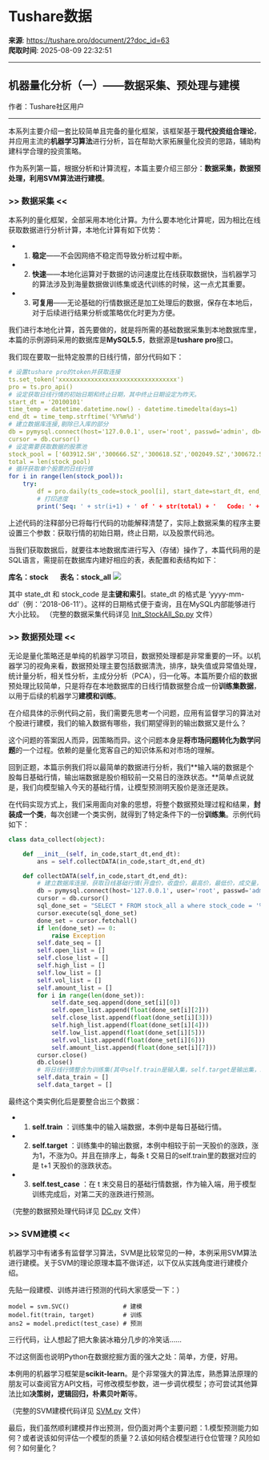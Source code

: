 # Tushare数据

**来源**: https://tushare.pro/document/2?doc_id=63  
**爬取时间**: 2025-08-09 22:32:51

---

## 机器量化分析（一）——数据采集、预处理与建模

作者：Tushare社区用户

---

本系列主要介绍一套比较简单且完备的量化框架，该框架基于**现代投资组合理论**，并应用主流的**机器学习算法**进行分析，旨在帮助大家拓展量化投资的思路，辅助构建科学合理的投资策略。

作为系列第一篇，根据分析和计算流程，本篇主要介绍三部分：**数据采集，数据预处理，利用SVM算法进行建模**。

### >> 数据采集 <<

本系列的量化框架，全部采用本地化计算。为什么要本地化计算呢，因为相比在线获取数据进行分析计算，本地化计算有如下优势：

* 1. **稳定**——不会因网络不稳定而导致分析过程中断。
* 2. **快速**——本地化运算对于数据的访问速度比在线获取数据快，当机器学习的算法涉及到海量数据做训练集或迭代训练的时候，这一点尤其重要。
* 3. **可复用**——无论基础的行情数据还是加工处理后的数据，保存在本地后，对于后续进行结果分析或策略优化时更为方便。

我们进行本地化计算，首先要做的，就是将所需的基础数据采集到本地数据库里，本篇的示例源码采用的数据库是**MySQL5.5**，数据源是**tushare pro**接口。

我们现在要取一批特定股票的日线行情，部分代码如下：

```yaml
# 设置tushare pro的token并获取连接
ts.set_token('xxxxxxxxxxxxxxxxxxxxxxxxxxxxxxxxx')
pro = ts.pro_api()
# 设定获取日线行情的初始日期和终止日期，其中终止日期设定为昨天。
start_dt = '20100101'
time_temp = datetime.datetime.now() - datetime.timedelta(days=1)
end_dt = time_temp.strftime('%Y%m%d')
# 建立数据库连接,剔除已入库的部分
db = pymysql.connect(host='127.0.0.1', user='root', passwd='admin', db='stock', charset='utf8')
cursor = db.cursor()
# 设定需要获取数据的股票池
stock_pool = ['603912.SH','300666.SZ','300618.SZ','002049.SZ','300672.SZ']
total = len(stock_pool)
# 循环获取单个股票的日线行情
for i in range(len(stock_pool)):
    try:
        df = pro.daily(ts_code=stock_pool[i], start_date=start_dt, end_date=end_dt)
        # 打印进度
        print('Seq: ' + str(i+1) + ' of ' + str(total) + '   Code: ' + str(stock_pool[i]))
```

上述代码的注释部分已将每行代码的功能解释清楚了，实际上数据采集的程序主要设置三个参数：获取行情的初始日期，终止日期，以及股票代码池。

当我们获取数据后，就要往本地数据库进行写入（存储）操作了，本篇代码用的是SQL语言，需提前在数据库内建好相应的表，表配置和表结构如下：

**库名：stock       表名：stock\_all**
![](https://tushare.pro/files/pro/u1/ml_qta_001.jpg)

其中 state\_dt 和 stock\_code 是**主键和索引**。state\_dt 的格式是 ‘yyyy-mm-dd’（例：'2018-06-11'）。这样的日期格式便于查询，且在MySQL内部能够进行大小比较。
（完整的数据采集代码详见 [Init\_StockAll\_Sp.py](https://tushare.pro/files/pro/u1/qt_1.rar) 文件）

### >> 数据预处理 <<

无论是量化策略还是单纯的机器学习项目，数据预处理都是非常重要的一环。以机器学习的视角来看，数据预处理主要包括数据清洗，排序，缺失值或异常值处理，统计量分析，相关性分析，主成分分析（PCA），归一化等。本篇所要介绍的数据预处理比较简单，只是将存在本地数据库的日线行情数据整合成一份**训练集数据**，以用于后续的机器学习**建模和训练**。

在介绍具体的示例代码之前，我们需要先思考一个问题，应用有监督学习的算法对个股进行建模，我们的输入数据有哪些，我们期望得到的输出数据又是什么？

这个问题的答案因人而异，因策略而异。这个问题本身是**将市场问题转化为数学问题**的一个过程。依赖的是量化宽客自己的知识体系和对市场的理解。

回到正题，本篇示例我们将以最简单的数据进行分析，我们**输入端的数据是个股每日基础行情，输出端数据是股价相较前一交易日的涨跌状态。**简单点说就是，我们向模型输入今天的基础行情，让模型预测明天股价是涨还是跌。

在代码实现方式上，我们采用面向对象的思想，将整个数据预处理过程和结果，**封装成一个类**，每次创建一个类实例，就得到了特定条件下的一份**训练集**。示例代码如下：

```python
class data_collect(object):

    def __init__(self, in_code,start_dt,end_dt):
        ans = self.collectDATA(in_code,start_dt,end_dt)

    def collectDATA(self,in_code,start_dt,end_dt):
        # 建立数据库连接，获取日线基础行情(开盘价，收盘价，最高价，最低价，成交量，成交额)
        db = pymysql.connect(host='127.0.0.1', user='root', passwd='admin', db='stock', charset='utf8')
        cursor = db.cursor()
        sql_done_set = "SELECT * FROM stock_all a where stock_code = '%s' and state_dt >= '%s' and state_dt <= '%s' order by state_dt asc" % (in_code, start_dt, end_dt)
        cursor.execute(sql_done_set)
        done_set = cursor.fetchall()
        if len(done_set) == 0:
            raise Exception
        self.date_seq = []
        self.open_list = []
        self.close_list = []
        self.high_list = []
        self.low_list = []
        self.vol_list = []
        self.amount_list = []
        for i in range(len(done_set)):
            self.date_seq.append(done_set[i][0])
            self.open_list.append(float(done_set[i][2]))
            self.close_list.append(float(done_set[i][3]))
            self.high_list.append(float(done_set[i][4]))
            self.low_list.append(float(done_set[i][5]))
            self.vol_list.append(float(done_set[i][6]))
            self.amount_list.append(float(done_set[i][7]))
        cursor.close()
        db.close()
        # 将日线行情整合为训练集(其中self.train是输入集，self.target是输出集，self.test_case是end_dt那天的单条测试输入)
        self.data_train = []
        self.data_target = []
```

最终这个类实例化后是要整合出三个数据：

* 1. **self.train** ：训练集中的输入端数据，本例中是每日基础行情。
* 2. **self.target** ：训练集中的输出数据，本例中相较于前一天股价的涨跌，涨为1，不涨为0。并且在排序上，每条 t 交易日的self.train里的数据对应的是 t+1 天股价的涨跌状态。
* 3. **self.test\_case** ：在 t 末交易日的基础行情数据，作为输入端，用于模型训练完成后，对第二天的涨跌进行预测。

（完整的数据预处理代码详见 [DC.py](https://tushare.pro/files/pro/u1/qt_1.rar) 文件）

### >> SVM建模 <<

机器学习中有诸多有监督学习算法，SVM是比较常见的一种，本例采用SVM算法进行建模。关于SVM的理论原理本篇不做详述，以下仅从实践角度进行建模介绍。

先贴一段建模、训练并进行预测的代码大家感受一下：）

```
model = svm.SVC()               # 建模
model.fit(train, target)        # 训练
ans2 = model.predict(test_case) # 预测
```

三行代码，让人想起了把大象装冰箱分几步的冷笑话……

不过这侧面也说明Python在数据挖掘方面的强大之处：简单，方便，好用。

本例用的机器学习框架是**scikit-learn**。是个非常强大的算法库，熟悉算法原理的朋友可以查阅官方API文档，可修改模型参数，进一步调优模型；亦可尝试其他算法比如**决策树，逻辑回归，朴素贝叶斯**等。

（完整的SVM建模代码详见 [SVM.py](https://tushare.pro/files/pro/u1/qt_1.rar) 文件）

最后，我们虽然顺利建模并作出预测，但仍面对两个主要问题：1.模型预测能力如何？或者说该如何评估一个模型的质量？2.该如何结合模型进行仓位管理？风险如何？如何量化？

